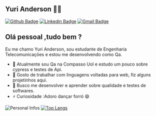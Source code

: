 ## Yuri Anderson 👨‍💻

[![Github Badge](https://img.shields.io/badge/-Github-000?style=flat-square&logo=Github&logoColor=white&link=https://github.com/yurilobo
)](https://github.com/yurilobo)
[![Linkedin Badge](https://img.shields.io/badge/-LinkedIn-blue?style=flat-square&logo=Linkedin&logoColor=white&link=https://www.linkedin.com/in/yuri-anderson-lobo/)](https://www.linkedin.com/in/yuri-anderson-lobo/)
[![Gmail Badge](https://img.shields.io/badge/-Gmail-c14438?style=flat-square&logo=Gmail&logoColor=white&link=mailto:yuri.anderson.lobo@gmail.com)](mailto:yuri.anderson.lobo@gmail.com)

## Olá pessoal ,tudo bem ?

Eu me chamo Yuri Anderson, sou estudante de Engenharia Telecomunicações e estou me desenvolvendo como Qa.


- 🌱 Atualmente sou Qa na Compasso Uol e estudo um pouco sobre cypress e testes de Api.
- 📰 Gosto de trabalhar com linguagens voltadas para web, fiz alguns projetinhos aqui.
- 📡 Busco me desenvolver e aprender sobre qualidade e testes de softwares.
- ⚡ Curiosidade :Adoro dançar forró 😄




![Personal Infos](https://github-readme-stats.vercel.app/api?username=yurilobo&show_icons=true&count_private=true&show_icons=true&icon_color=000505&title_color=000505&text_color=000505&hide_border=true)
[![Top Langs](https://github-readme-stats.vercel.app/api/top-langs/?username=yurilobo&hide=html,css&layout=compact&count_private=true&title_color=453DB8&hide_border=true)](https://github.com/yurilobo)
